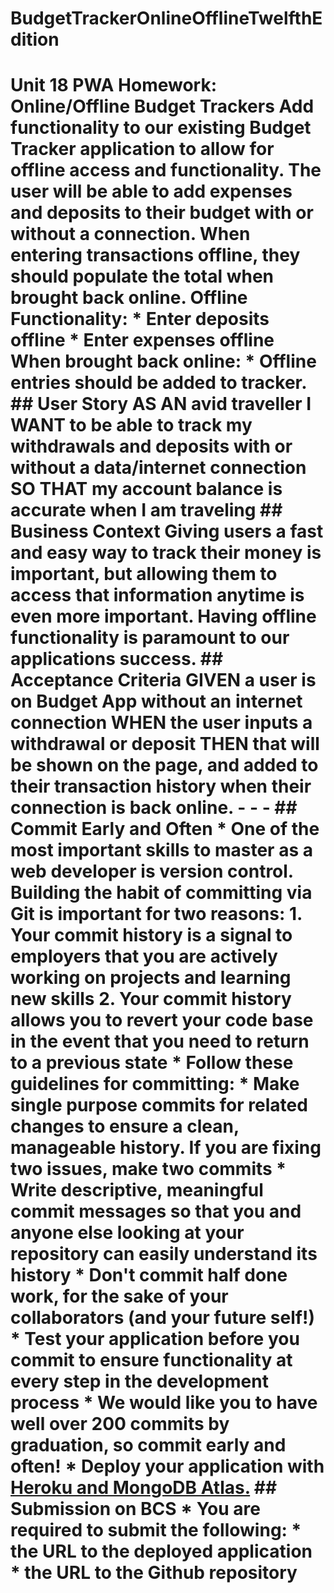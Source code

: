 # BudgetTrackerOnlineOfflineTwelfthEdition
# Unit 18 PWA Homework: Online/Offline Budget Trackers  Add functionality to our existing Budget Tracker application to allow for offline access and functionality.  The user will be able to add expenses and deposits to their budget with or without a connection. When entering transactions offline, they should populate the total when brought back online.  Offline Functionality:    * Enter deposits offline    * Enter expenses offline  When brought back online:    * Offline entries should be added to tracker.  ## User Story AS AN avid traveller I WANT to be able to track my withdrawals and deposits with or without a data/internet connection SO THAT my account balance is accurate when I am traveling  ## Business Context  Giving users a fast and easy way to track their money is important, but allowing them to access that information anytime is even more important. Having offline functionality is paramount to our applications success.   ## Acceptance Criteria GIVEN a user is on Budget App without an internet connection WHEN the user inputs a withdrawal or deposit THEN that will be shown on the page, and added to their transaction history when their connection is back online.  - - -  ## Commit Early and Often  * One of the most important skills to master as a web developer is version control. Building the habit of committing via Git is important for two reasons:  1. Your commit history is a signal to employers that you are actively working on projects and learning new skills  2. Your commit history allows you to revert your code base in the event that you need to return to a previous state  * Follow these guidelines for committing:    * Make single purpose commits for related changes to ensure a clean, manageable history. If you are fixing two issues, make two commits    * Write descriptive, meaningful commit messages so that you and anyone else looking at your repository can easily understand its history    * Don't commit half done work, for the sake of your collaborators (and your future self!)    * Test your application before you commit to ensure functionality at every step in the development process  * We would like you to have well over 200 commits by graduation, so commit early and often!  * Deploy your application with [Heroku and MongoDB Atlas.](../04-Important/MongoAtlas-Deploy.md)  ## Submission on BCS  * You are required to submit the following:    * the URL to the deployed application    * the URL to the Github repository
